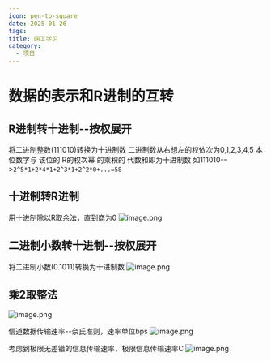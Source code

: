 ```yaml
---
icon: pen-to-square
date: 2025-01-26
tags: 
title: 网工学习
category:
  - 项目
---
```


# 数据的表示和R进制的互转
## R进制转十进制--按权展开
将二进制整数(111010)转换为十进制数
二进制数从右想左的权依次为0,1,2,3,4,5
本位数字与 该位的 R的权次幂 的乘积的 代数和即为十进制数
如111010-->`2^5*1+2*4*1+2^3*1+2^2*0+...=58`
## 十进制转R进制
用十进制除以R取余法，直到商为0
![image.png](https://cdn.jsdelivr.net/gh/fakeppa/blog-img/20250126211624.png)

## 二进制小数转十进制--按权展开
将二进制小数(0.1011)转换为十进制数
![image.png](https://cdn.jsdelivr.net/gh/fakeppa/blog-img/20250126212132.png)
## 乘2取整法
![image.png](https://cdn.jsdelivr.net/gh/fakeppa/blog-img/20250126212849.png)

信道数据传输速率--奈氏准则，速率单位bps
![image.png](https://cdn.jsdelivr.net/gh/fakeppa/blog-img/20250213204012.png)

考虑到极限无差错的信息传输速率，极限信息传输速率C
![image.png](https://cdn.jsdelivr.net/gh/fakeppa/blog-img/20250216133305.png)
